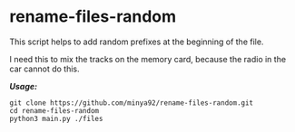 # rename-files-random

This script helps to add random prefixes at the beginning of the file.

I need this to mix the tracks on the memory card, because the radio in the car cannot do this.

***Usage:***

```
git clone https://github.com/minya92/rename-files-random.git
cd rename-files-random
python3 main.py ./files
```
